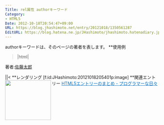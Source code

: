 ```yaml
---
Title: rel属性 authorキーワード
Category:
- HTML5
Date: 2012-10-18T20:54:47+09:00
URL: https://blog.jhashimoto.net/entry/20121018/1350561287
EditURL: https://blog.hatena.ne.jp/JHashimoto/jhashimoto.hatenadiary.jp/atom/entry/12921228815717255653
---
```


authorキーワードは、そのページの著者を表します。
**使用例
>|html|
<!DOCTYPE html>
<html lang="ja">
<head>
<title>Hello! HTML5</title>
<meta charset="UTF-8">
</head>
<body>
<form action="./regeister.html">
<p>著者:<a href="mailto:hoge@example.jp" rel="author">佐藤太郎</a></p>
</form>
</body>
||<
**レンダリング
[f:id:JHashimoto:20121018205401p:image]
**関連エントリー
<a href="http://d.hatena.ne.jp/JHashimoto/20120518/1337642816" target="_blank" rel="nofollow"><img class="alignleft" align="left" border="0" src="http://capture.heartrails.com/150x130/shadow?http://d.hatena.ne.jp/JHashimoto/20120518/1337642816" alt="" width="150" height="130" /></a><a style="color:#0070C5;" href="http://d.hatena.ne.jp/JHashimoto/20120518/1337642816" target="_blank" rel="nofollow">HTML5エントリーのまとめ - プログラマーな日々</a><a href="http://b.hatena.ne.jp/entry/http://d.hatena.ne.jp/JHashimoto/20120518/1337642816" target="_blank"><img border="0" src="http://b.hatena.ne.jp/entry/image/http://d.hatena.ne.jp/JHashimoto/20120518/1337642816" alt="" /></a><br style="clear:both;" />
